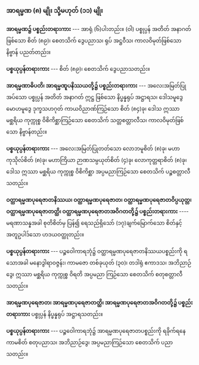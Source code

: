 ### အာရမ္မဏ (၈) မျိုး သို့မဟုတ် (၁၁) မျိုး

**အာရမ္မဏ၌ ပစ္စည်းတရားကား** --- အာရုံ (၆)ပါးတည်း။ 
(ဝါ) ပစ္စုပ္ပန် အတိတ် အနာဂတ် ဖြစ်သော စိတ် (၈၉)၊ စေတသိက် ဒွေပညာသ၊ ရုပ် အဋ္ဌဝီသ၊ ကာလဝိမုတ်ဖြစ်သော နိဗ္ဗာန် ပညတ်တည်း။

**ပစ္စယုပ္ပန်တရားကား** --- စိတ် (၈၉)၊ စေတသိက် ဒွေပညာသတည်း။

**အာရမ္မဏာဓိပတိ၊ အာရမ္မဏူပနိဿယတို့၌ ပစ္စည်းတရားကား** --- အလေးအမြတ်ပြုအပ်သော ပစ္စုပ္ပန် အတိတ် အနာဂတ် ဣဋ္ဌ ဖြစ်သော နိပ္ဖန္နရုပ် အဋ္ဌာရသ၊ ဒေါသမူဒွေ မောဟမူဒွေ ဒုက္ခသဟဂုတ် ကာယဝိညာဏ်ကြဉ်သော စိတ် (၈၄)ခု၊ ဒေါသ ဣဿာ မစ္ဆရိယ ကုက္ကုစ္စ ဝိစိကိစ္ဆာကြဉ်သော စေတသိက် သတ္တစတ္တာလီသ၊ ကာလဝိမုတ်ဖြစ်သော နိဗ္ဗာန်တည်း။

**ပစ္စယုပ္ပန်တရားကား** --- အလေးအမြတ်ပြုတတ်သော လောဘမူစိတ် (၈)ခု၊ မဟာကုသိုလ်စိတ် (၈)ခု၊ မဟာကြိယာ ဉာဏသမ္ပယုတ်စိတ် (၄)ခု၊ လောကုတ္တရာစိတ် (၈)ခု၊ ဒေါသ ဣဿာ မစ္ဆရိယ ကုက္ကုစ္စ ဝိစိကိစ္ဆာ အပ္ပမညာကြဉ်သော စေတသိက် ပဉ္စစတ္တာလီသတည်း။

**ဝတ္ထာရမ္မဏပုရေဇာတနိဿယ၊ ဝတ္ထာရမ္မဏပုရေဇာတ၊ ဝတ္ထာရမ္မဏပုရေဇာတဝိပ္ပယုတ္တ၊ ဝတ္ထာရမ္မဏပုရေဇာတတ္ထိ၊ ဝတ္ထာရမ္မဏပုရေဇာတအဝိဂတတို့၌ ပစ္စည်းတရားကား** ---- မရဏာသန္နအခါ စုတိစိတ်မှ ပြန်၍ ရေသည်ရှိသော် (၁၇)ချက်မြောက်သော စိတ်နှင့် အတူဥပါဒ်သော ဟဒယဝတ္ထုတည်း။

**ပစ္စယုပ္ပန်တရားကား** --- ပဉ္စဝေါကာရဘုံ၌ ဝတ္ထာရမ္မဏပုရေဇာတနိဿယပစ္စည်းကို ရသောအခါ မနောဒွါရာဝဇ္ဇန်း၊ ကာမဇော တစ်ခုယုတ် (၃၀)၊ တဒါရုံ ဧကာဒသ၊ အဘိညာဉ်ဒွေ၊ ဣဿာ မစ္ဆရိယ ကုက္ကုစ္စ ဝိရတိ အပ္ပမညာ ကြဉ်သော စေတသိက် စတုစတ္တာလီသတည်း။

**အာရမ္မဏပုရေဇာတ၊ အာရမ္မဏပုရေဇာတတ္ထိ၊ အာရမ္မဏပုရေဇာတအဝိဂတတို့၌ ပစ္စည်းတရားကား** ပစ္စုပ္ပန် နိပ္ဖန္နရုပ် အဋ္ဌာရသတည်း။

**ပစ္စယုပ္ပန်တရားကား** --- ပဉ္စဝေါကာရဘုံ၌ အာရမ္မဏပုရေဇာတပစ္စည်းကို ရခိုက်ရနေ ကာမစိတ် စတုပညာသ၊ အဘိညာဉ်ဒွေ၊ အပ္ပမညာကြဉ်သော စေတသိက် ပညာသတည်း။